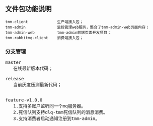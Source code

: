 ## 文件包功能说明
    tmm-client             生产端接入包；
    tmm-admin              监控管理web服务，整合了tmm-admin-web页面内容；
    tmm-admin-web          tmm-admin前端页面开发项目；
    tmm-rabbitmq-client    消费端接入包；


### 分支管理
 
<pre>
master
   在线最新版本代码；

release
   当前灰度压测最新代码；


feature-v1.0.0
   1.支持多账户监听同一个mq服务器。
   2.死信队列支持dlq-tmm死信队列的消息消费。
   3.支持消费者启动通知注册到tmm-admin。
</pre>











